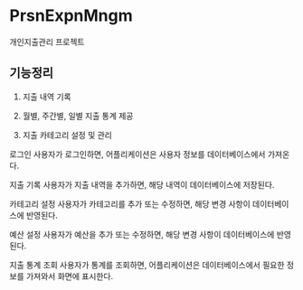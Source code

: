 # PrsnExpnMngm

개인지출관리 프로젝트


## 기능정리
1. 지출 내역 기록

2. 월별, 주간별, 일별 지출 통계 제공

3. 지출 카테고리 설정 및 관리




로그인
사용자가 로그인하면, 어플리케이션은 사용자 정보를 데이터베이스에서 가져온다.

지출 기록
사용자가 지출 내역을 추가하면, 해당 내역이 데이터베이스에 저장된다.

카테고리 설정
사용자가 카테고리를 추가 또는 수정하면, 해당 변경 사항이 데이터베이스에 반영된다.

예산 설정
사용자가 예산을 추가 또는 수정하면, 해당 변경 사항이 데이터베이스에 반영된다.

지출 통계 조회
사용자가 통계를 조회하면, 어플리케이션은 데이터베이스에서 필요한 정보를 가져와서 화면에 표시한다.
